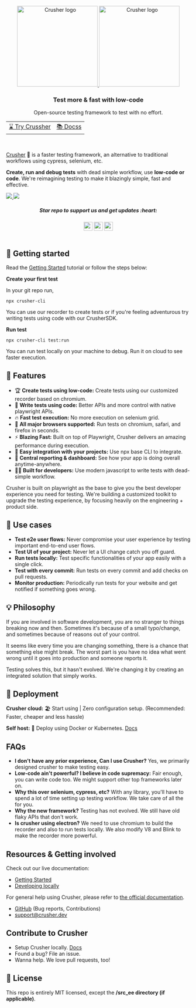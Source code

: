 <p align="center">
  <p align="center">
  <a href="https://crusher.dev/#gh-light-mode-only">
    <img src="https://i.imgur.com/EhNlMyB.png" width="220px" alt="Crusher logo" />
  </a>
  <a href="https://crusher.dev/#gh-dark-mode-only">
    <img src="https://i.imgur.com/AAjf4pL.png"  width="220px" alt="Crusher logo" />
  </a>
</p>
</p>

<h3 align="center">Test more & fast with low-code</h3>
<p align="center">Open-source testing framework to test with no effort.</p>

<div align="center">
  <table>
    <tbody>
      <tr>
         <td>
          <a href="#-start-using-crusher">⌛ Try Crussher</a>
        </td>
        <td>
          <a href="https://docs.crusher.dev">📚 Docss</a>
        </td>
      </tr>
    </tbody>
  </table>
  </div>
<br />

[Crusher](https://crusher.dev) 🦖 is a faster testing framework, an alternative to traditional workflows using cypress, selenium, etc.

**Create, run and debug tests** with dead simple workflow, use **low-code or code**. We're reimagining testing to make it blazingly simple, fast and effective.

  <a href="https://crusher.dev/#gh-light-mode-only">
  <img src="https://i.imgur.com/nqE0S1B.png"/>
  </a>
  <a href="https://crusher.dev/#gh-dark-mode-only">
    <img src="https://i.imgur.com/qQ2uda9.png"  />
  </a>

<div>
<h5  align="center"> Star repo to support us and get updates :heart: </h5>
</div>

<div align="center">
  <img src="https://img.shields.io/github/stars/crusherdev/crusher.svg?style=social&label=Star" height="24"/>
    <img src="https://img.shields.io/github/forks/crusherdev/crusher.svg?style=social&label=Fork" height="24"/>
     <img src="https://img.shields.io/github/watchers/crusherdev/crusher.svg?style=social&label=Watch" height="24"/>
</div>

<br/>

## 🚀 Getting started

Read the [Getting Started](https://docs.crusher.dev/getting-started/what-is-crusher) tutorial or follow the steps below:

**Create your first test**

In your git repo run,

```
npx crusher-cli
```

You can use our recorder to create tests or if you're feeling adventurous try writing tests using code with our CrusherSDK.

**Run test**

```
npx crusher-cli test:run
```

You can run test locally on your machine to debug. Run it on cloud to see faster execution.

## 🦖 Features

- 🏆 **Create tests using low-code:** Create tests using our customized recorder based on chromium.
- 📝 **Write tests using code:** Better APIs and more control with native playwright APIs.
- 🔥 **Fast test execution:** No more execution on selenium grid.
- 🔋 **All major browsers supported:** Run tests on chromium, safari, and firefox in seconds.
- ⚡ **Blazing Fast:** Built on top of Playwright, Crusher delivers an amazing performance during execution.
- 👏 **Easy integration with your projects:** Use npx base CLI to integrate.
- 🦄 **Central reporting & dashboard:** See how your app is doing overall anytime-anywhere.
- 👨‍💻 **Built for developers:** Use modern javascript to write tests with dead-simple workflow.

Crusher is built on playwright as the base to give you the best developer experience you need for testing. We're building a customized toolkit to upgrade the testing experience, by focusing heavily on the engineering + product side.

## 🏃 Use cases

- **Test e2e user flows:** Never compromise your user experience by testing important end-to-end user flows.
- **Test UI of your project:** Never let a UI change catch you off guard.
- **Run tests locally:** Test specific functionalities of your app easily with a single click.
- **Test with every commit:** Run tests on every commit and add checks on pull requests.
- **Monitor production:** Periodically run tests for your website and get notified if something goes wrong.

## 💡 Philosophy

If you are involved in software development, you are no stranger to things breaking now and then. Sometimes it's because of a small typo/change, and sometimes because of reasons out of your control.

It seems like every time you are changing something, there is a chance that something else might break. The worst part is you have no idea what went wrong until it goes into production and someone reports it.

Testing solves this, but it hasn't evolved. We're changing it by creating an integrated solution that simply works.

## 🧱 Deployment

**Crusher cloud:** 🏖️ Start using | Zero configuration setup. (Recommended: Faster, cheaper and less hassle)

**Self host:** 🧱 Deploy using Docker or Kubernetes. [Docs](https://docs.crusher.dev/development/docker-deploy-locally)

## FAQs

- **I don't have any prior experience, Can I use Crusher?** Yes, we primarily designed crusher to make testing easy.
- **Low-code ain't powerful? I believe in code supremacy:** Fair enough, you can write code too. We might support other top frameworks later on.
- **Why this over selenium, cypress, etc?** With any library, you'll have to spend a lot of time setting up testing workflow. We take care of all the for you.
- **Why the new framework?** Testing has not evolved. We still have old flaky APIs that don't work.
- **Is crusher using electron?** We need to use chromium to build the recorder and also to run tests locally. We also modify V8 and Blink to make the recorder more powerful.

## Resources & Getting involved

Check out our live documentation:

- [Getting Started](https://docs.crusher.dev/getting-started/create-your-first-test)
- [Developing locally](https://docs.crusher.dev/development/setting-up-development-env)

For general help using Crusher, please refer to [the official documentation](https://docs.crusher.dev).

- [GitHub](https://github.com/crusherdev/crusher) (Bug reports, Contributions)
- support@crusher.dev

## Contribute to Crusher

- Setup Crusher locally. [Docs](https://docs.crusher.dev/development/setting-up-development-env)
- Found a bug? File an issue.
- Wanna help. We love pull requests, too!

## 📝 License

This repo is entirely MIT licensed, except the **/src_ee directory (if applicable)**.
